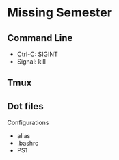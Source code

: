# Missing Semester

## Command Line

- Ctrl-C: SIGINT
- Signal: kill

## Tmux

## Dot files

Configurations

- alias
- .bashrc
- PS1

##
